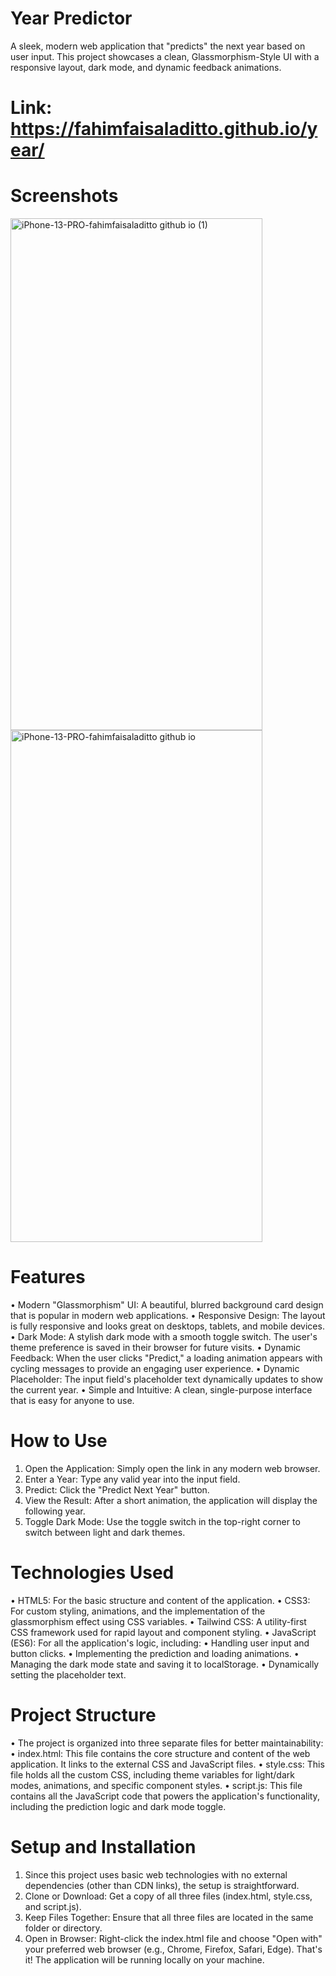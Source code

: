 # Year Predictor
A sleek, modern web application that "predicts" the next year based on user input. This project showcases a clean, Glassmorphism-Style UI with a responsive layout, dark mode, and dynamic feedback animations.

# Link: https://fahimfaisaladitto.github.io/year/

# Screenshots
<img width="403" height="819" alt="iPhone-13-PRO-fahimfaisaladitto github io (1)" src="https://github.com/user-attachments/assets/7edc9b49-4cd8-4ff6-bc2d-35600449d003" />
<img width="403" height="819" alt="iPhone-13-PRO-fahimfaisaladitto github io" src="https://github.com/user-attachments/assets/df663a93-efce-4e66-8153-9c9ff290bc47" />



# Features
• Modern "Glassmorphism" UI: A beautiful, blurred background card design that is popular in modern web applications.
• Responsive Design: The layout is fully responsive and looks great on desktops, tablets, and mobile devices.
• Dark Mode: A stylish dark mode with a smooth toggle switch. The user's theme preference is saved in their browser for future visits.
• Dynamic Feedback: When the user clicks "Predict," a loading animation appears with cycling messages to provide an engaging user experience.
• Dynamic Placeholder: The input field's placeholder text dynamically updates to show the current year.
• Simple and Intuitive: A clean, single-purpose interface that is easy for anyone to use.

# How to Use
1. Open the Application: Simply open the link in any modern web browser.
2. Enter a Year: Type any valid year into the input field.
3. Predict: Click the "Predict Next Year" button.
4. View the Result: After a short animation, the application will display the following year.
5. Toggle Dark Mode: Use the toggle switch in the top-right corner to switch between light and dark themes.

# Technologies Used
• HTML5: For the basic structure and content of the application.
• CSS3: For custom styling, animations, and the implementation of the glassmorphism effect using CSS variables.
• Tailwind CSS: A utility-first CSS framework used for rapid layout and component styling.
• JavaScript (ES6): For all the application's logic, including:
• Handling user input and button clicks.
• Implementing the prediction and loading animations.
• Managing the dark mode state and saving it to localStorage.
• Dynamically setting the placeholder text.

# Project Structure
• The project is organized into three separate files for better maintainability:
• index.html: This file contains the core structure and content of the web application. It links to the external CSS and JavaScript files.
• style.css: This file holds all the custom CSS, including theme variables for light/dark modes, animations, and specific component styles.
• script.js: This file contains all the JavaScript code that powers the application's functionality, including the prediction logic and dark mode toggle.

# Setup and Installation
1. Since this project uses basic web technologies with no external dependencies (other than CDN links), the setup is straightforward.
2. Clone or Download: Get a copy of all three files (index.html, style.css, and script.js).
3. Keep Files Together: Ensure that all three files are located in the same folder or directory.
4. Open in Browser: Right-click the index.html file and choose "Open with" your preferred web browser (e.g., Chrome, Firefox, Safari, Edge).
That's it! The application will be running locally on your machine.

